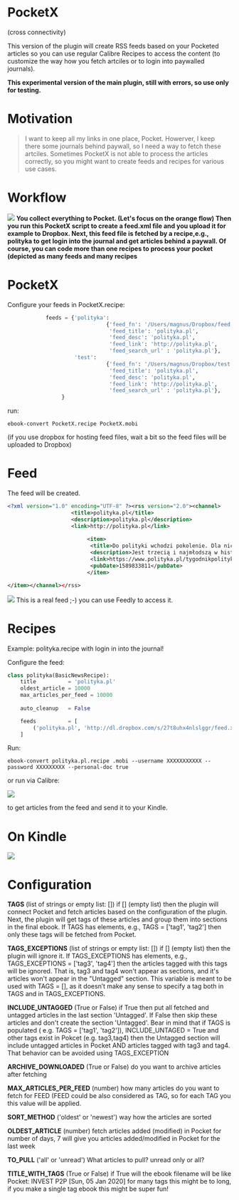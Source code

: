 # PocketX
(cross connectivity)

This version of the plugin will create RSS feeds based on your Pocketed articles so you can use regular Calibre Recipes to access the content (to customize the way how you fetch artciles or to login into paywalled journals).

**This experimental version of the main plugin, still with errors, so use only for testing.**

# Motivation

> I want to keep all my links in one place, Pocket. Howerver, I keep there some journals behind paywall, so I need a way to fetch these artciles. Sometimes PocketX is not able to process the articles correctly, so you might want to create feeds and recipes for various use cases.

# Workflow

![](imgs/workflow.png)
**You collect everything to Pocket. (Let's focus on the orange flow) Then you run this PocketX script to create a feed.xml file and you upload it for example to Dropbox. Next, this feed file is fetched by a recipe,e.g., polityka to get login into the journal and get articles behind a paywall. Of course, you can code more than one recipes to process your pocket (depicted as many feeds and many recipes**

# PocketX
Configure your feeds in PocketX.recipe:

```python
            feeds = {'polityka':
                               {'feed_fn': '/Users/magnus/Dropbox/feed.xml',
                                'feed_title': 'polityka.pl',
                                'feed_desc': 'polityka.pl',
                                'feed_link': 'http://polityka.pl',
                                'feed_search_url' : 'polityka.pl'},
                     'test':
                               {'feed_fn': '/Users/magnus/Dropbox/test.xml',
                                'feed_title': 'polityka.pl',
                                'feed_desc': 'polityka.pl',
                                'feed_link': 'http://polityka.pl',
                                'feed_search_url' : 'polityka.pl'},
                 }

```

run:

    ebook-convert PocketX.recipe PocketX.mobi

(if you use dropbox for hosting feed files, wait a bit so the feed files will be uploaded to Dropbox)

# Feed
The feed will be created.


```xml
<?xml version="1.0" encoding="UTF-8" ?><rss version="2.0"><channel>
                    <title>polityka.pl</title>
                    <description>polityka.pl</description>
                    <link>http://polityka.pl</link>
                    
                         <item>          
                          <title>Do polityki wchodzi pokolenie. Dla nich przyszłość jest teraz albo wcale</title>
                          <description>Jest trzecią i najmłodszą w historii kobietą na czele fińskiego rządu. Należy do Partii Socjaldemokratycznej, największej w koalicyjnym gabinecie.</description>
                          <link>https://www.polityka.pl/tygodnikpolityka/swiat/1936530,1,ok-boomer.read</link>
                          <pubDate>1589833811</pubDate>
                         </item>

</item></channel></rss>
```

![](imgs/pseudofeed.png)
This is a real feed ;-) you can use Feedly to access it.


# Recipes
Example: polityka.recipe with login in into the journal!

Configure the feed:

```python
class polityka(BasicNewsRecipe):
    title          = 'polityka.pl'
    oldest_article = 10000
    max_articles_per_feed = 10000
    
    auto_cleanup   = False

    feeds          = [
        ('polityka.pl', 'http://dl.dropbox.com/s/27t8uhx4nlslggr/feed.xml'), ## your feed here! use dl dropbox link to skip the Dropbox web interface
    ]
```

Run:

    ebook-convert polityka.pl.recipe .mobi --username XXXXXXXXXXX --password XXXXXXXXX --personal-doc true

or run via Calibre:

![](imgs/recipe.png)

to get articles from the feed and send it to your Kindle.
# On Kindle
![](imgs/kindle.png)

# Configuration

**TAGS** (list of strings or empty list: []) if [] (empty list) then the plugin will connect Pocket and fetch articles based on the configuration of the plugin.
    Next, the plugin will get tags of these articles and group them into sections in the final ebook.
    If TAGS has elements, e.g., TAGS = ['tag1', 'tag2'] then only these tags will be fetched from Pocket.

**TAGS_EXCEPTIONS** (list of strings or empty list: []) if [] (empty list) then the plugin will ignore it.
    If TAGS_EXCEPTIONS has elements, e.g., TAGS_EXCEPTIONS = ['tag3', 'tag4'] then the articles tagged with this tags will be ignored.
    That is, tag3 and tag4 won't appear as sections, and it's articles won't appear in the  "Untagged" section.
    This variable is meant to be used with TAGS = [], as it doesn’t make any sense to specify a tag both in TAGS and in TAGS_EXCEPTIONS.

**INCLUDE_UNTAGGED** (True or False) if True then put all fetched and untagged articles in the last section 'Untagged'.
    If False then skip these articles and don't create the section 'Untagged'. Bear in mind that if TAGS is populated ( e.g. TAGS = ['tag1', 'tag2']),
    INCLUDE_UNTAGED = True and other tags exist in Pokcet (e.g. tag3,tag4) then the Untagged section will include untagged articles 
    in Pocket AND articles tagged with tag3 and tag4. That behavior can be avoided using TAGS_EXCEPTION

**ARCHIVE_DOWNLOADED** (True or False) do you want to archive articles after fetching 

**MAX_ARTICLES_PER_FEED** (number) how many articles do you want to fetch for FEED (FEED could be also 
considered as TAG, so for each TAG you this value will be applied.

**SORT_METHOD** ('oldest' or 'newest') way how the articles are sorted

**OLDEST_ARTICLE** (number) fetch articles added (modified) in Pocket for number of days, 7 will give you articles added/modified in Pocket for the last week 
 
**TO_PULL** ('all' or 'unread') What articles to pull? unread only or all?

**TITLE_WITH_TAGS** (True or False) if True will the ebook filename will be like
    Pocket: INVEST P2P [Sun, 05 Jan 2020] for many tags this might be to long, if you make a single tag ebook this might be super fun!


